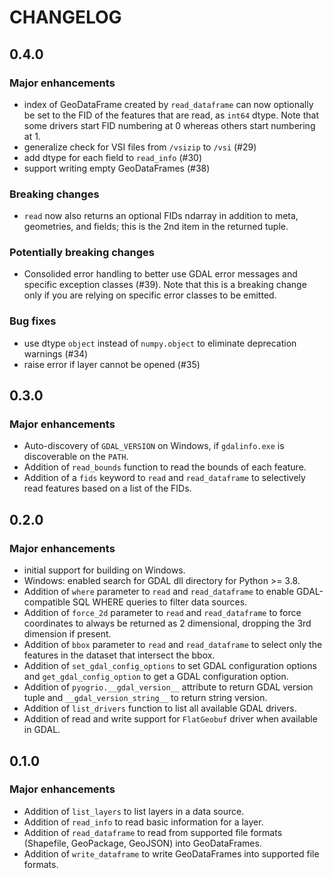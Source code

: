 # CHANGELOG

## 0.4.0

### Major enhancements

-   index of GeoDataFrame created by `read_dataframe` can now optionally be set
    to the FID of the features that are read, as `int64` dtype. Note that some
    drivers start FID numbering at 0 whereas others start numbering at 1.
-   generalize check for VSI files from `/vsizip` to `/vsi` (#29)
-   add dtype for each field to `read_info` (#30)
-   support writing empty GeoDataFrames (#38)

### Breaking changes

-   `read` now also returns an optional FIDs ndarray in addition to meta,
    geometries, and fields; this is the 2nd item in the returned tuple.

### Potentially breaking changes

-   Consolided error handling to better use GDAL error messages and specific
    exception classes (#39). Note that this is a breaking change only if you are
    relying on specific error classes to be emitted.

### Bug fixes

-   use dtype `object` instead of `numpy.object` to eliminate deprecation warnings (#34)
-   raise error if layer cannot be opened (#35)

## 0.3.0

### Major enhancements

-   Auto-discovery of `GDAL_VERSION` on Windows, if `gdalinfo.exe` is discoverable
    on the `PATH`.
-   Addition of `read_bounds` function to read the bounds of each feature.
-   Addition of a `fids` keyword to `read` and `read_dataframe` to selectively
    read features based on a list of the FIDs.

## 0.2.0

### Major enhancements

-   initial support for building on Windows.
-   Windows: enabled search for GDAL dll directory for Python >= 3.8.
-   Addition of `where` parameter to `read` and `read_dataframe` to enable GDAL-compatible
    SQL WHERE queries to filter data sources.
-   Addition of `force_2d` parameter to `read` and `read_dataframe` to force
    coordinates to always be returned as 2 dimensional, dropping the 3rd dimension
    if present.
-   Addition of `bbox` parameter to `read` and `read_dataframe` to select only
    the features in the dataset that intersect the bbox.
-   Addition of `set_gdal_config_options` to set GDAL configuration options and
    `get_gdal_config_option` to get a GDAL configuration option.
-   Addition of `pyogrio.__gdal_version__` attribute to return GDAL version tuple
    and `__gdal_version_string__` to return string version.
-   Addition of `list_drivers` function to list all available GDAL drivers.
-   Addition of read and write support for `FlatGeobuf` driver when available in GDAL.

## 0.1.0

### Major enhancements

-   Addition of `list_layers` to list layers in a data source.
-   Addition of `read_info` to read basic information for a layer.
-   Addition of `read_dataframe` to read from supported file formats (Shapefile, GeoPackage, GeoJSON) into GeoDataFrames.
-   Addition of `write_dataframe` to write GeoDataFrames into supported file formats.
